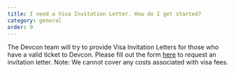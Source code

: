 ```yaml
---
title: I need a Visa Invitation Letter. How do I get started?
category: general
order: 9
---
```


The Devcon team will try to provide Visa Invitation Letters for those who have a valid ticket to Devcon. Please fill out the form [here](https://forms.gle/d46G73tqD1oU971JA) to request an invitation letter. Note: We cannot cover any costs associated with visa fees.